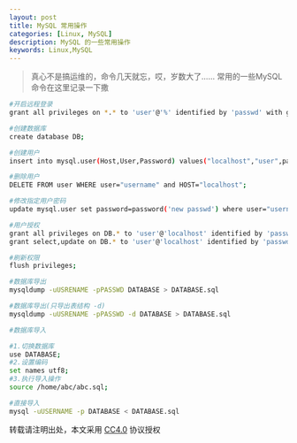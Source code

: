 ```yaml
---
layout: post
title: MySQL 常用操作
categories: [Linux, MySQL]
description: MySQL 的一些常用操作
keywords: Linux,MySQL
---
```


> 真心不是搞运维的，命令几天就忘，哎，岁数大了......
> 常用的一些MySQL命令在这里记录一下撒

<!--more-->

``` bash
#开启远程登录
grant all privileges on *.* to 'user'@'%' identified by 'passwd' with grant option;

#创建数据库
create database DB;

#创建用户
insert into mysql.user(Host,User,Password) values("localhost","user",password("passwd"));

#删除用户
DELETE FROM user WHERE user="username" and HOST="localhost";

#修改指定用户密码
update mysql.user set password=password('new passwd') where user="username" and host="localhost";

#用户授权
grant all privileges on DB.* to 'user'@'localhost' identified by 'passwd';
grant select,update on DB.* to 'user'@'localhost' identified by 'passwd';

#刷新权限
flush privileges;

#数据库导出
mysqldump -uUSRENAME -pPASSWD DATABASE > DATABASE.sql

#数据库导出(只导出表结构 -d)
mysqldump -uUSRENAME -pPASSWD -d DATABASE > DATABASE.sql

#数据库导入

#1.切换数据库
use DATABASE;
#2.设置编码
set names utf8;
#3.执行导入操作
source /home/abc/abc.sql;

#直接导入
mysql -uUSERNAME -p DATABASE < DATABASE.sql
```
转载请注明出处，本文采用 [CC4.0](http://creativecommons.org/licenses/by-nc-nd/4.0/) 协议授权
